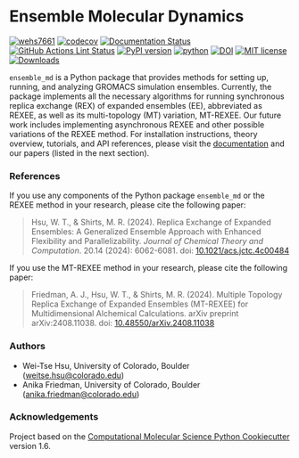 Ensemble Molecular Dynamics
==============================
[//]: # (Badges)
[![wehs7661](https://circleci.com/gh/wehs7661/ensemble_md.svg?style=shield)](https://app.circleci.com/pipelines/github/wehs7661/ensemble_md?branch=master)
[![codecov](https://codecov.io/gh/wehs7661/ensemble_md/branch/master/graph/badge.svg)](https://app.codecov.io/gh/wehs7661/ensemble_md/tree/master)
[![Documentation Status](https://readthedocs.org/projects/ensemble-md/badge/?version=latest)](https://ensemble-md.readthedocs.io/en/latest/?badge=latest)
[![GitHub Actions Lint Status](https://github.com/wehs7661/ensemble_md/actions/workflows/lint.yaml/badge.svg)](https://github.com/wehs7661/ensemble_md/actions/workflows/lint.yaml)
[![PyPI version](https://badge.fury.io/py/ensemble-md.svg)](https://badge.fury.io/py/ensemble-md)
[![python](https://img.shields.io/badge/Python-3.8%20|%203.9%20|%203.10%20|%203.11-4BC51D.svg?style=flat&logo=python&logoColor=white)](https://www.python.org)
[![DOI](https://img.shields.io/badge/DOI-10.1021/acs.jctc.4c00484-4BC51D)](https://pubs.acs.org/doi/epdf/10.1021/acs.jctc.4c00484)
[![MIT license](https://img.shields.io/badge/License-MIT-blue.svg)](https://lbesson.mit-license.org/)
[![Downloads](https://static.pepy.tech/badge/ensemble-md)](https://pepy.tech/project/ensemble-md)


`ensemble_md` is a Python package that provides methods for setting up, running, and analyzing GROMACS simulation ensembles. Currently, the package implements all the necessary algorithms for running synchronous replica exchange (REX) of expanded ensembles (EE), abbreviated as REXEE, as well as its multi-topology (MT) variation, MT-REXEE. Our future work includes implementing asynchronous REXEE and other possible variations of the REXEE method. For installation instructions, theory overview, tutorials, and API references, please visit the [documentation](https://ensemble-md.readthedocs.io/en/latest/?badge=latest) and our papers (listed in the next section).

### References
If you use any components of the Python package `ensemble_md` or the REXEE method in your research, please cite the following paper:

> Hsu, W. T., & Shirts, M. R. (2024). Replica Exchange of Expanded Ensembles: A Generalized Ensemble Approach with Enhanced Flexibility and Parallelizability. *Journal of Chemical Theory and Computation*. 20.14 (2024): 6062-6081. doi: [10.1021/acs.jctc.4c00484](https://doi.org/10.1021/acs.jctc.4c00484)

If you use the MT-REXEE method in your research, please cite the following paper:

> Friedman, A. J., Hsu, W. T., & Shirts, M. R. (2024). Multiple Topology Replica Exchange of Expanded Ensembles (MT-REXEE) for Multidimensional Alchemical Calculations. arXiv preprint arXiv:2408.11038. doi: [10.48550/arXiv.2408.11038](
https://doi.org/10.48550/arXiv.2408.11038)

### Authors
- Wei-Tse Hsu, University of Colorado, Boulder (weitse.hsu@colorado.edu)
- Anika Friedman, University of Colorado, Boulder (anika.friedman@colorado.edu)


### Acknowledgements
 
Project based on the 
[Computational Molecular Science Python Cookiecutter](https://github.com/molssi/cookiecutter-cms) version 1.6.
